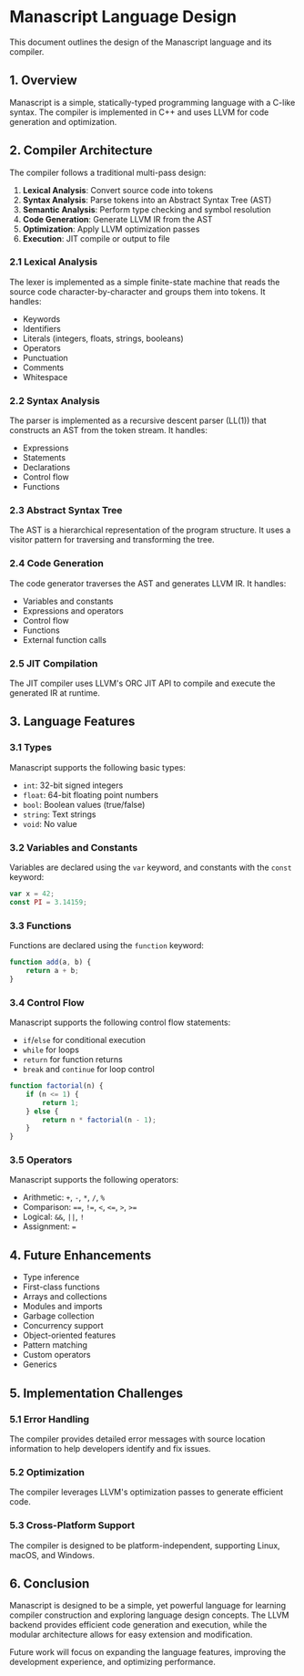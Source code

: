 # Manascript Language Design

This document outlines the design of the Manascript language and its compiler.

## 1. Overview

Manascript is a simple, statically-typed programming language with a C-like syntax. The compiler is implemented in C++ and uses LLVM for code generation and optimization.

## 2. Compiler Architecture

The compiler follows a traditional multi-pass design:

1. **Lexical Analysis**: Convert source code into tokens
2. **Syntax Analysis**: Parse tokens into an Abstract Syntax Tree (AST)
3. **Semantic Analysis**: Perform type checking and symbol resolution
4. **Code Generation**: Generate LLVM IR from the AST
5. **Optimization**: Apply LLVM optimization passes
6. **Execution**: JIT compile or output to file

### 2.1 Lexical Analysis

The lexer is implemented as a simple finite-state machine that reads the source code character-by-character and groups them into tokens. It handles:

- Keywords
- Identifiers
- Literals (integers, floats, strings, booleans)
- Operators
- Punctuation
- Comments
- Whitespace

### 2.2 Syntax Analysis

The parser is implemented as a recursive descent parser (LL(1)) that constructs an AST from the token stream. It handles:

- Expressions
- Statements
- Declarations
- Control flow
- Functions

### 2.3 Abstract Syntax Tree

The AST is a hierarchical representation of the program structure. It uses a visitor pattern for traversing and transforming the tree.

### 2.4 Code Generation

The code generator traverses the AST and generates LLVM IR. It handles:

- Variables and constants
- Expressions and operators
- Control flow
- Functions
- External function calls

### 2.5 JIT Compilation

The JIT compiler uses LLVM's ORC JIT API to compile and execute the generated IR at runtime.

## 3. Language Features

### 3.1 Types

Manascript supports the following basic types:

- `int`: 32-bit signed integers
- `float`: 64-bit floating point numbers
- `bool`: Boolean values (true/false)
- `string`: Text strings
- `void`: No value

### 3.2 Variables and Constants

Variables are declared using the `var` keyword, and constants with the `const` keyword:

```javascript
var x = 42;
const PI = 3.14159;
```

### 3.3 Functions

Functions are declared using the `function` keyword:

```javascript
function add(a, b) {
    return a + b;
}
```

### 3.4 Control Flow

Manascript supports the following control flow statements:

- `if`/`else` for conditional execution
- `while` for loops
- `return` for function returns
- `break` and `continue` for loop control

```javascript
function factorial(n) {
    if (n <= 1) {
        return 1;
    } else {
        return n * factorial(n - 1);
    }
}
```

### 3.5 Operators

Manascript supports the following operators:

- Arithmetic: `+`, `-`, `*`, `/`, `%`
- Comparison: `==`, `!=`, `<`, `<=`, `>`, `>=`
- Logical: `&&`, `||`, `!`
- Assignment: `=`

## 4. Future Enhancements

- Type inference
- First-class functions
- Arrays and collections
- Modules and imports
- Garbage collection
- Concurrency support
- Object-oriented features
- Pattern matching
- Custom operators
- Generics

## 5. Implementation Challenges

### 5.1 Error Handling

The compiler provides detailed error messages with source location information to help developers identify and fix issues.

### 5.2 Optimization

The compiler leverages LLVM's optimization passes to generate efficient code.

### 5.3 Cross-Platform Support

The compiler is designed to be platform-independent, supporting Linux, macOS, and Windows.

## 6. Conclusion

Manascript is designed to be a simple, yet powerful language for learning compiler construction and exploring language design concepts. The LLVM backend provides efficient code generation and execution, while the modular architecture allows for easy extension and modification.

Future work will focus on expanding the language features, improving the development experience, and optimizing performance.
